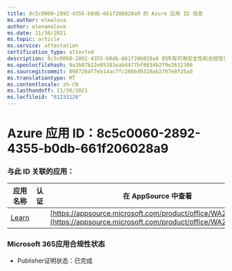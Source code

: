 ```yaml
---
title: 8c5c0060-2892-4355-b0db-661f206028a9 的 Azure 应用 ID 信息
ms.author: elmalova
author: elenamalova
ms.date: 11/30/2021
ms.topic: article
ms.service: attestation
certification_type: attested
description: 8c5c0060-2892-4355-b0db-661f206028a9 的所有可用安全性和合规性信息。
ms.openlocfilehash: 9a3b87b22e05381eab4477bf8834b2f9e2632306
ms.sourcegitcommit: 0987264f7eb14ac7fc2666d9310ab2707e0f25ad
ms.translationtype: MT
ms.contentlocale: zh-CN
ms.lasthandoff: 11/30/2021
ms.locfileid: "61233120"
---
```

# <a name="azure-app-id-8c5c0060-2892-4355-b0db-661f206028a9"></a>Azure 应用 ID：8c5c0060-2892-4355-b0db-661f206028a9


### <a name="apps-associated-with-this-id"></a>与此 ID 关联的应用：
| **应用名称** | **认证** | **在 AppSource 中查看** |
|--------------|---------------|-----------------------|
| [Learn](https://docs.microsoft.com/microsoft-365-app-certification/forward/WA200001308) |  | [https://appsource.microsoft.com/product/office/WA200001308](https://appsource.microsoft.com/product/office/WA200001308) |

### <a name="microsoft-365-app-compliance-status"></a>Microsoft 365应用合规性状态
- Publisher证明状态：已完成
